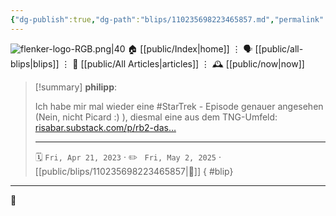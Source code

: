 ```yaml
---
{"dg-publish":true,"dg-path":"blips/110235698223465857.md","permalink":"/blips/110235698223465857/","title":"philipp on mastodon @ 2023-04-21"}
---
```



<div class="transclusion internal-embed is-loaded"><div class="markdown-embed">




![flenker-logo-RGB.png|40](/img/user/attachments/flenker-logo-RGB.png)
🏠 [[public/Index\|home]]  ⋮ 🗣️ [[public/all-blips\|blips]] ⋮  📝 [[public/All Articles\|articles]]  ⋮ 🕰️ [[public/now\|now]]


</div></div>


> [!summary] **philipp**:
>
> Ich habe mir mal wieder eine #StarTrek - Episode genauer angesehen (Nein, nicht Picard :) ), diesmal eine aus dem TNG-Umfeld: [risabar.substack.com/p/rb2-das…](https://risabar.substack.com/p/rb2-das-experiment-remember-me-tng)
> - - -
>
> 🗓️ <code>Fri, Apr 21, 2023</code>  · ✏️ <code> Fri, May 2, 2025</code>  · [[public/blips/110235698223465857\|🔗]]
{ #blip}


- - -

 👾
